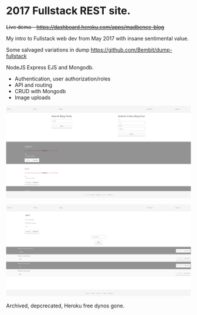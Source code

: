 # 2017 Fullstack REST site.

~~Live demo - https://dashboard.heroku.com/apps/madbence-blog~~

My intro to Fullstack web dev from May 2017 with insane sentimental value.

Some salvaged variations in dump https://github.com/Bembit/dump-fullstack

NodeJS Express EJS and Mongodb.

- Authentication, user authorization/roles
- API and routing
- CRUD with Mongodb
- Image uploads

![1.png](1.png)

![2.png](2.png)

Archived, depcrecated, Heroku free dynos gone.
